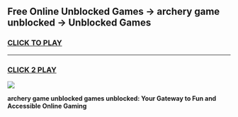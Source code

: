 
## Free Online Unblocked Games → archery game unblocked → Unblocked Games
<h3>
<a href="https://premium.freeplayer.one?title=archery_game_unblocked&ref=21F">CLICK TO PLAY</a></h3>
<hr>

<h3>
<a href="https://premium.freeplayer.one?title=archery_game_unblocked&ref=21F">CLICK 2 PLAY</a>
  
</h3>

<a href="https://premium.freeplayer.one?title=archery_game_unblocked&ref=21F/"><img src="https://clearcache.store/games.png"></a>


**archery game unblocked games unblocked: Your Gateway to Fun and Accessible Online Gaming**

